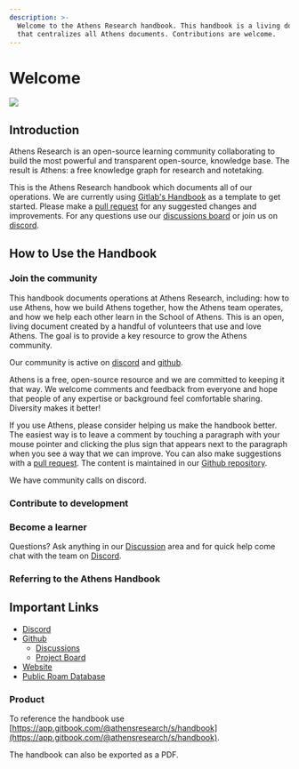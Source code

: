 ```yaml
---
description: >-
  Welcome to the Athens Research handbook. This handbook is a living document
  that centralizes all Athens documents. Contributions are welcome.
---
```


# Welcome

![](.gitbook/assets/athens-logo.svg)

## Introduction

Athens Research is an open-source learning community collaborating to build the most powerful and transparent open-source, knowledge base. The result is Athens: a free knowledge graph for research and notetaking. 

This is the Athens Research handbook which documents all of our operations. We are currently using [Gitlab's Handbook](https://about.gitlab.com/handbook/#company) as a template to get started. Please make a [pull request](https://github.com/athensresearch/handbook/pulls) for any suggested changes and improvements. For any questions use our [discussions board](https://github.com/athensresearch/athens/discussions) or join us on [discord](https://discord.gg/as9h8yHNfD). 

## 

## How to Use the Handbook

### Join the community

This handbook documents operations at Athens Research, including: how to use Athens, how we build Athens together, how the Athens team operates, and how we help each other learn in the School of Athens. This is an open, living document created by a handful of volunteers that use and love Athens. The goal is to provide a key resource to grow the Athens community.

Our community is active on [discord](https://discord.gg/as9h8yHNfD) and [github](https://github.com/athensresearch/athens/discussions).

Athens is a free, open-source resource and we are committed to keeping it that way. We welcome comments and feedback from everyone and hope that people of any expertise or background feel comfortable sharing. Diversity makes it better!   
  
If you use Athens, please consider helping us make the handbook better. The easiest way is to leave a comment by touching a paragraph with your mouse pointer and clicking the plus sign that appears next to the paragraph when you see a way that we can improve. You can also make suggestions with a [pull request](https://github.com/athensresearch/handbook/pulls). The content is maintained in our [Github repository](https://github.com/athensresearch/handbook). 

We have community calls on discord.

### Contribute to development

### Become a learner

Questions? Ask anything in our [Discussion](https://github.com/athensresearch/athens/discussions) area and for quick help  come chat with the team on [Discord](https://discord.gg/as9h8yHNfD). 

### Referring to the Athens Handbook

## Important Links

* [Discord](https://discord.gg/as9h8yHNfD)
* [Github](https://github.com/athensresearch/)
  * [Discussions](https://github.com/athensresearch/athens/discussions)
  * [Project Board](https://github.com/athensresearch/athens/projects)
* [Website](https://athens-research.ghost.io/)
* [Public Roam Database](https://roamresearch.com/#/app/athensresearch/)

### Product

To reference the handbook use [https://app.gitbook.com/@athensresearch/s/handbook](https://app.gitbook.com/@athensresearch/s/handbook).

The handbook can also be exported as a PDF. 

